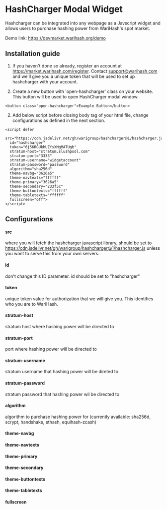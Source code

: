 # HashCharger Modal Widget

Hashcharger can be integrated into any webpage as a Javscript widget and allows users to purchase hashing power from WariHash's spot market. 

Demo link: https://devmarket.warihash.org/demo

## Installation guide

1. If you haven't done so already, register an account at https://market.warihash.com/register. Contact support@warihash.com and we'll give you a unique token that will be used to set up hashcharger with your account.

1. Create a new button with 'open-hashcharger' class on your website. This button will be used to open HashCharger modal window. 

```
<button class="open-hashcharger">Example Button</button>
```

2. Add below script before closing body tag of your html file, change configurations as defined in the next section.

```
<script defer 
  src="https://cdn.jsdelivr.net/gh/warigroup/hashcharger@1/hashcharger.js"
  id="hashcharger"
  token="6j5KRGUkhUZfsXMgMATUgb"
  stratum-host="stratum.slushpool.com" 
  stratum-port="3333"
  stratum-username="widgetaccount"
  stratum-password="password"
  algorithm="sha256d"
  theme-navbg="3626a5"
  theme-navtexts="ffffff"
  theme-primary="3626a5"
  theme-secondary="233f5c"
  theme-buttontexts="ffffff"
  theme-tabletexts="ffffff"
  fullscreen="off">
</script>
```

## Configurations

#### src
where you will fetch the hashcharger javascript library, should be set to https://cdn.jsdelivr.net/gh/warigroup/hashcharger@1/hashcharger.js unless you want to serve this from your own servers.

#### id 
don't change this ID parameter. id should be set to "hashcharger"

#### token
unique token value for authorization that we will give you. This identifies who you are to WariHash.

#### stratum-host
stratum host where hashing power will be directed to

#### stratum-port
port where hashing power will be directed to

#### stratum-username
stratum username that hashing power will be direted to

#### stratum-password
stratum password that hashing power wil be directed to

#### algorithm
algorithm to purchase hashing power for (currently available: sha256d, scrypt, handshake, ethash, equihash-zcash)

#### theme-navbg
#### theme-navtexts
#### theme-primary
#### theme-secondary
#### theme-buttontexts
#### theme-tabletexts
#### fullscreen
